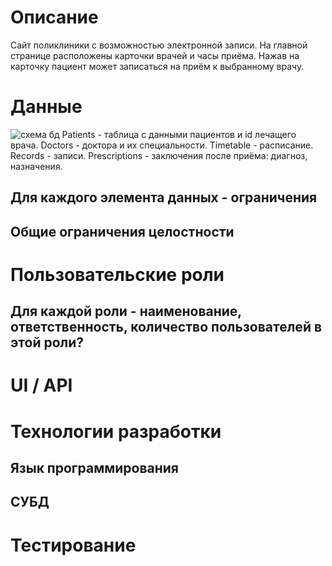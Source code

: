 # Описание
Сайт поликлиники с возможностью электронной записи.
На главной странице расположены карточки врачей и часы приёма. Нажав на карточку пациент может записаться на приём к выбранному врачу.
# Данные
![схема бд](https://user-images.githubusercontent.com/106030709/204094722-0be263da-4fde-4e96-a103-88e1a9e4fd7c.png)
Patients - таблица с данными пациентов и id лечащего врача.
Doctors - доктора и их специальности.
Timetable - расписание.
Records - записи.
Prescriptions - заключения после приёма: диагноз, назначения.
## Для каждого элемента данных - ограничения
## Общие ограничения целостности
# Пользовательские роли
## Для каждой роли - наименование, ответственность, количество пользователей в этой роли?
# UI / API 
# Технологии разработки
## Язык программирования
## СУБД
# Тестирование
